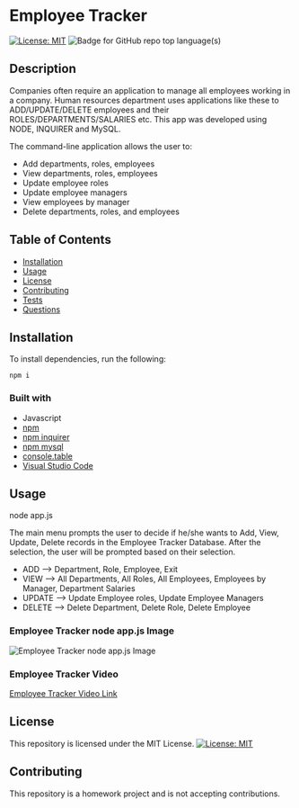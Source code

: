 # Employee Tracker

[![License: MIT](https://img.shields.io/badge/License-MIT-yellow.svg)](https://opensource.org/licenses/MIT) ![Badge for GitHub repo top language(s)](https://img.shields.io/badge/-JavaScript-blue)  


## Description

Companies often require an application to manage all employees working in a company. Human resources department uses applications like these to ADD/UPDATE/DELETE employees and their ROLES/DEPARTMENTS/SALARIES etc. This app was developed using NODE, INQUIRER and MySQL.

The command-line application allows the user to:
* Add departments, roles, employees
* View departments, roles, employees
* Update employee roles
* Update employee managers
* View employees by manager
* Delete departments, roles, and employees

## Table of Contents
* [Installation](#installation)
* [Usage](#usage)
* [License](#license)
* [Contributing](#contributing)
* [Tests](#tests)
* [Questions](#questions)


## Installation

To install dependencies, run the following:

```
npm i
```

### Built with
* Javascript
* [npm](https://nodejs.org/en/)
* [npm inquirer](https://www.npmjs.com/package/inquirer)
* [npm mysql](https://www.npmjs.com/package/mysql)
* [console.table](https://www.npmjs.com/package/console.table)
* [Visual Studio Code](code.visualstudio.com)


## Usage

node app.js

The main menu prompts the user to decide if he/she wants to Add, View, Update, Delete records in the Employee Tracker Database.  After the selection, the user will be prompted based on their selection.

* ADD --> Department, Role, Employee, Exit
* VIEW --> All Departments, All Roles, All Employees, Employees by Manager, Department Salaries
* UPDATE --> Update Employee roles, Update Employee Managers
* DELETE --> Delete Department, Delete Role, Delete Employee

### Employee Tracker node app.js Image
![Employee Tracker node app.js Image](./Employee-Tracker-snapshot.PNG)


### Employee Tracker Video
[Employee Tracker Video Link](https://drive.google.com/file/d/18FWLgWW4BNjfHMFEApMskKFlIvYc-ZUX/view?usp=sharing)


## License


This repository is licensed under the MIT License.
[![License: MIT](https://img.shields.io/badge/License-MIT-yellow.svg)](https://opensource.org/licenses/MIT)


## Contributing

This repository is a homework project and is not accepting contributions.

